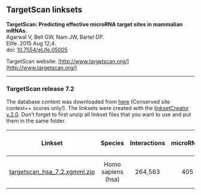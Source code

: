 ## TargetScan linksets

**TargetScan: Predicting effective microRNA target sites in mammalian mRNAs.<br/>**
Agarwal V, Bell GW, Nam JW, Bartel DP.<br/>
Elife. 2015 Aug 12;4.<br/>
doi: [10.7554/eLife.05005](http://doi.org/10.7554/eLife.05005)

TargetScan website: [http://www.targetscan.org/](http://www.targetscan.org/)

---

### TargetScan release 7.2

The database content was downloaded from [here](http://www.targetscan.org/vert_71/vert_71_data_download/) (Conserved site context++ scores only!). 
The linksets were created with the [linksetCreator v.2.0](https://github.com/CyTargetLinker/linksetCreator). Don’t forget to first unzip all linkset files that you want to use and put them in the same folder.

| **Linkset** | **Species** | **Interactions** | **microRNAs** | **Target genes** | **Supported gene identifiers** |
| :---: | :---: | :---: | :---: | :---: | :---: |
| [targetscan_hsa_7.2.xgmml.zip](https://projects.bigcat.unimaas.nl/data/cytargetlinker/linksets/targetscan/targetscan_hsa_7.2.xgmml.zip) | Homo sapiens (hsa) | 264,563 | 405 | 13,077 | NCBI Gene, Ensembl, HGNC | 
